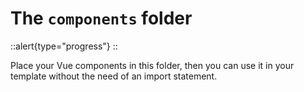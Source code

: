 # The `components` folder

::alert{type="progress"}
  <under-construction />
::

Place your Vue components in this folder, then you can use it in your template without the need of an import statement.

